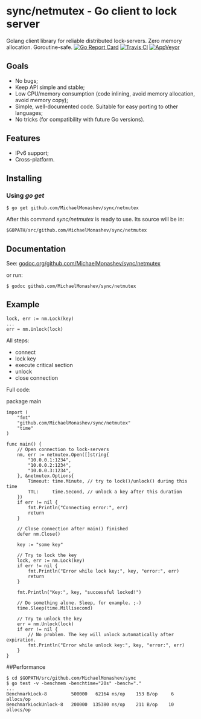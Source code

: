 # sync/netmutex - Go client to lock server

Golang client library for reliable distributed lock-servers. Zero memory allocation. Goroutine-safe.
[![Go Report Card](https://goreportcard.com/badge/github.com/MichaelMonashev/sync/netmutex)](https://goreportcard.com/report/github.com/MichaelMonashev/sync/netmutex)
[![Travis CI](https://travis-ci.org/MichaelMonashev/sync.svg)](https://travis-ci.org/MichaelMonashev/sync)
[![AppVeyor](https://ci.appveyor.com/api/projects/status/eit2o9qvcocqyhqd?svg=true)](https://ci.appveyor.com/project/MichaelMonashev/sync)

## Goals

 - No bugs;
 - Keep API simple and stable;
 - Low CPU/memory consumption (code inlining, avoid memory allocation, avoid memory copy);
 - Simple, well-documented code. Suitable for easy porting to other languages;
 - No tricks (for compatibility with future Go versions).

## Features

 - IPv6 support;
 - Cross-platform.

## Installing

### Using *go get*

	$ go get github.com/MichaelMonashev/sync/netmutex

After this command *sync/netmutex* is ready to use. Its source will be in:

	$GOPATH/src/github.com/MichaelMonashev/sync/netmutex

## Documentation

See: [godoc.org/github.com/MichaelMonashev/sync/netmutex](https://godoc.org/github.com/MichaelMonashev/sync/netmutex)

or run:

	$ godoc github.com/MichaelMonashev/sync/netmutex

## Example

	lock, err := nm.Lock(key)
	...
	err = nm.Unlock(lock)

All steps:

 - connect
 - lock key
 - execute critical section
 - unlock
 - close connection

Full code:

package main

	import (
		"fmt"
		"github.com/MichaelMonashev/sync/netmutex"
		"time"
	)

	func main() {
		// Open connection to lock-servers
		nm, err := netmutex.Open([]string{
			"10.0.0.1:1234",
			"10.0.0.2:1234",
			"10.0.0.3:1234",
		}, &netmutex.Options{
			Timeout: time.Minute, // try to lock()/unlock() during this time
			TTL:     time.Second, // unlock a key after this duration
		})
		if err != nil {
			fmt.Println("Connecting error:", err)
			return
		}

		// Close connection after main() finished
		defer nm.Close()

		key := "some key"

		// Try to lock the key
		lock, err := nm.Lock(key)
		if err != nil {
			fmt.Println("Error while lock key:", key, "error:", err)
			return
		}

		fmt.Println("Key:", key, "successful locked!")

		// Do something alone. Sleep, for example. ;-)
		time.Sleep(time.Millisecond)

		// Try to unlock the key
		err = nm.Unlock(lock)
		if err != nil {
			// No problem. The key will unlock automatically after expiration.
			fmt.Println("Error while unlock key:", key, "error:", err)
		}
	}

##Performance

	$ cd $GOPATH/src/github.com/MichaelMonashev/sync
	$ go test -v -benchmem -benchtime="20s" -bench="."
	...
	BenchmarkLock-8      	500000	 62164 ns/op	153 B/op	 6 allocs/op
	BenchmarkLockUnlock-8	200000	135380 ns/op	211 B/op	10 allocs/op

